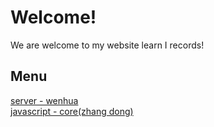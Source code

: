 # Welcome!
We are welcome to my website learn I records!

## Menu
[server - wenhua ](/part1/)  
[javascript - core(zhang dong)](/part3/index.md)